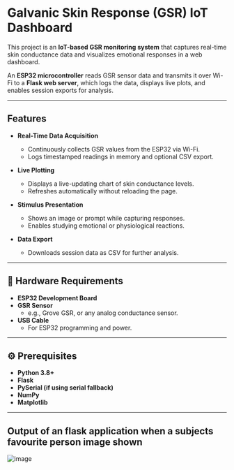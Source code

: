 # Galvanic Skin Response (GSR) IoT Dashboard

This project is an **IoT-based GSR monitoring system** that captures real-time skin conductance data and visualizes emotional responses in a web dashboard.

An **ESP32 microcontroller** reads GSR sensor data and transmits it over Wi-Fi to a **Flask web server**, which logs the data, displays live plots, and enables session exports for analysis.

---

##  Features

- **Real-Time Data Acquisition**
  - Continuously collects GSR values from the ESP32 via Wi-Fi.
  - Logs timestamped readings in memory and optional CSV export.

- **Live Plotting**
  - Displays a live-updating chart of skin conductance levels.
  - Refreshes automatically without reloading the page.

- **Stimulus Presentation**
  - Shows an image or prompt while capturing responses.
  - Enables studying emotional or physiological reactions.

- **Data Export**
  - Downloads session data as CSV for further analysis.

---

## 🧩 Hardware Requirements

- **ESP32 Development Board**
- **GSR Sensor**
  - e.g., Grove GSR, or any analog conductance sensor.
- **USB Cable**
  - For ESP32 programming and power.

---

## ⚙️ Prerequisites

- **Python 3.8+**
- **Flask**
- **PySerial (if using serial fallback)**
- **NumPy**
- **Matplotlib**

---
##  Output of an flask application when a subjects favourite person image shown

![image](https://github.com/user-attachments/assets/3684c3a1-8eef-4001-909c-d89db91586fd)



